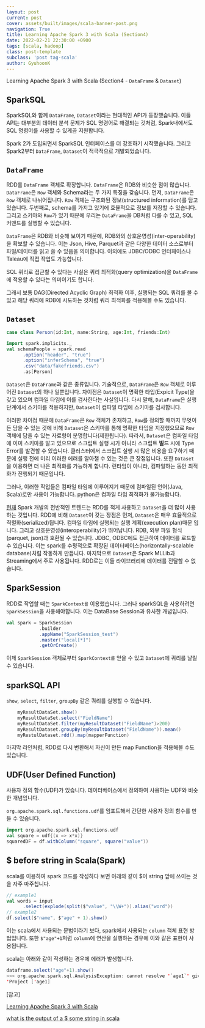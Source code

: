 ```yaml
---
layout: post
current: post
cover: assets/built/images/scala-banner-post.png
navigation: True
title: Learning Apache Spark 3 with Scala (Section4)
date: 2022-02-21 22:30:00 +0900
tags: [scala, hadoop]
class: post-template
subclass: 'post tag-scala'
author: GyuhoonK
---
```


Learning Apache Spark 3 with Scala (Section4 - ``DataFrame`` & `Dataset`)



## SparkSQL

SparkSQL와 함께 `DataFrame`, `Dataset`이라는 현대적인 API가 등장했습니다. 이들 API는 대부분의 데이터 분석 문제가 SQL 명령어로 해결되는 것처럼, Spark내에서도 SQL 명령어를 사용할 수 있게끔 지원합니다. 

Spark 2가 도입되면서 SparkSQL 인터페이스를 더 강조하기 시작했습니다. 그리고 Spark2부터  `DataFrame`, `Dataset`이 적극적으로 개발되었습니다.

## `DataFrame`

RDD를 `DataFrame` 객체로 확장합니다. `DataFrame`은 RDB와 비슷한 점이 많습니다. `DataFrame`은 `Row` 객체와 Schema라는 두 가지 특징을 갖습니다.  먼저, `DataFrame`은 `Row` 객체로 나뉘어집니다. `Row` 객체는 구조화된 정보(structured information)를 담고 있습니다. 두번째로, schema를 가지고 있기에 효율적으로 정보를 저장할 수 있습니다. 그리고 스키마와 `Row`가 있기 때문에 우리는 `DataFrame`을 DB처럼 다룰 수 있고, SQL 커맨드를 실행할 수 있습니다. 

`DataFrame`은 RDB와 비슷해 보이기 때문에, RDB와의 상호운영성(inter-operability)을 확보할 수 있습니다. 이는 Json, Hive, Parquet과 같은 다양한 데이터 소스로부터 파일/데이터를 읽고 쓸 수 있음을 의미합니다. 이외에도 JDBC/ODBC 인터페이스나 Taleau에 직접 작업도 가능합니다.

SQL 쿼리로 접근할 수 있다는 사실은 쿼리 최적화(query optimization)을 `DataFrame`에 적용할 수 있다는 의미이기도 합니다.

그래서 보통 DAG(Directed Acyclic Graph) 최적화 이후, 실행되는 SQL 쿼리를 볼 수 있고 해당 쿼리에 RDB에 시도하는 것처럼 쿼리 최적화를 적용해볼 수도 있습니다.

##  `Dataset`

```scala
case class Person(id:Int, name:String, age:Int, friends:Int)

import spark.implicits._
val schemaPeople = spark.read
      .option("header", "true")
      .option("inferSchema", "true")
      .csv("data/fakefriends.csv")
      .as[Person]
```



`Dataset`은 `DataFrame`과 같은 종류입니다. 기술적으로, `DataFrame`은 `Row` 객체로 이루어진 `Dataset`의 하나 일뿐입니다. 차이점은 `Dataset`이 명확한 타입(Expicit Type)을 갖고 있으며 컴파일 타임에 이를 검사한다는 사실입니다. 다시 말해, `DataFrame`은 실행 단계에서 스키마를 적용하지만, `Dataset`이 컴파일 타임에 스키마를 검사합니다.

이러한 차이점 때문에 `DataFrame`은 `Row` 객체가 존재하고, `Row`를 정의할 때까지 무엇이든 담을 수 있는 것에 비해 `Dataset`은 스키마를 통해 명확한 타입을 지정했으므로 `Row` 객체에 담을 수 있는 자료형이 분명합니다(제한됩니다). 따라서, `Dataset`은 컴파일 타임에 이미 스키마를 알고 있으므로 스크립트 실행 시가 아니라 스크립트 **빌드** 시에 Type Error를 발견할 수 있습니다. 클러스터에서 스크립트 실행 시 많은 비용을 요구하기 때문에 실행 전에 미리 이러한 에러를 알아챌 수 있는 것은 큰 장점입니다. 또한 `Dataset`을 이용하면 더 나은 최적화를 가능하게 합니다. 런타임이 아니라, 컴파일하는 동안 최적화가 진행되기 때문입니다.

그러나, 이러한 작업들은 컴파일 타임에 이루어지기 때문에 컴파일된 언어(Java, Scala)로만 사용이 가능합니다. python은 컴파일 타임 최적화가 불가능합니다.

[현재]() Spark 개발의 전반적인 트렌드는 RDD를 적게 사용하고 `Dataset`을 더 많이 사용하는 것입니다. RDD에 비해 `Dataset`이 갖는 장점은 먼저, `Dataset`은 매우 효율적으로 직렬화(serialized)됩니다. 컴파일 타임에 실행되는 실행 계획(execution plan)때문 입니다. 그리고 상호운영성(interoperability)가 뛰어납니다. RDB, 외부 파일 형식(parquet, json)과 호환될 수 있습니다. JDBC, ODBC에도 접근하여 데이터를 로드할 수 있습니다. 이는 spark를 수평적으로 확장된 데이터베이스(horizontally-scalable database)처럼 작동하게 만듭니다. 마지막으로 `Dataset`은 Spark MLLib과 Streaming에서 주로 사용됩니다. RDD로는 이들 라이브러리에 데이터를 전달할 수 없습니다.

## SparkSession

RDD로 작업할 때는 `SparkContext를` 이용했습니다. 그러나 sparkSQL을 사용하려면 `SparkSession`을 사용해야합니다. 이는 DataBase Session과 유사한 개념입니다.

```scala
val spark = SparkSession
            .builder
            .appName("SparkSession_test")
            .master("local[*]")
            .getOrCreate()
```

이제 `SparkSession` 객체로부터 `SparkContext를` 얻을 수 있고 `Dataset`에 쿼리를 날릴 수 있습니다.

## sparkSQL API

`show`, `select`, `filter`, `groupBy` 같은 쿼리를 실행할 수 있습니다.

```scala
	myResultDataSet.show()
	myResultDataSet.select("FieldName")
	myResultDataSet.filter(myResultDataset("FieldName")>200)
	myResultDataset.groupBy(myResultDataset("FieldName")).mean()
	myRestulDataset.rdd().map(mapperFunction)
```

마지막 라인처럼,  RDD로 다시 변환해서 자신이 만든 map Function을 적용해볼 수도 있습니다.

## UDF(User Defined Function)

사용자 정의 함수(UDF)가 있습니다. 데이터베이스에서 정의하여 사용하는 UDF와 비슷한 개념입니다.

`org.apache.spark.sql.functions.udf`를 임포트해서 간단한 사용자 정의 함수를 만들 수 있습니다.

```scala
import org.apache.spark.sql.functions.udf
val square = udf{(x => x*x)}
squaredDF = df.withColumn("square", square("value"))
```

## $ before string in Scala(Spark)

scala를 이용하여 spark 코드를 작성하다 보면 아래와 같이 $이 string 앞에 쓰이는 것을 자주 마주칩니다.

```scala
// example1
val words = input
      .select(explode(split($"value", "\\W+")).alias("word"))
// example2
df.select($"name", $"age" + 1).show()
```

이는 scala에서 사용되는 문법이라기 보다, spark에서 사용되는 `column` 객체 표현 방법입니다. 또한 `$"age"+1`처럼 `column`에 연산을 실행하는 경우에 이와 같은 표현이 사용됩니다. 

scala는 아래와 같이 작성하는 경우에 에러가 발생합니다.

```scala
dataframe.select("age"+1).show()
>>> org.apache.spark.sql.AnalysisException: cannot resolve '`age1`' given input columns: [age, name];;
'Project ['age1]
```

[참고]

[Learning Apache Spark 3 with Scala](https://www.udemy.com/course/best-scala-apache-spark/)

[what is the output of a $ some string in scala](https://stackoverflow.com/questions/42427388/what-is-the-output-of-a-some-string-in-scala)
